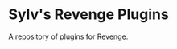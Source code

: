 # Sylv's Revenge Plugins
A repository of plugins for [Revenge](https://github.com/revenge-mod/revenge-bundle/).
